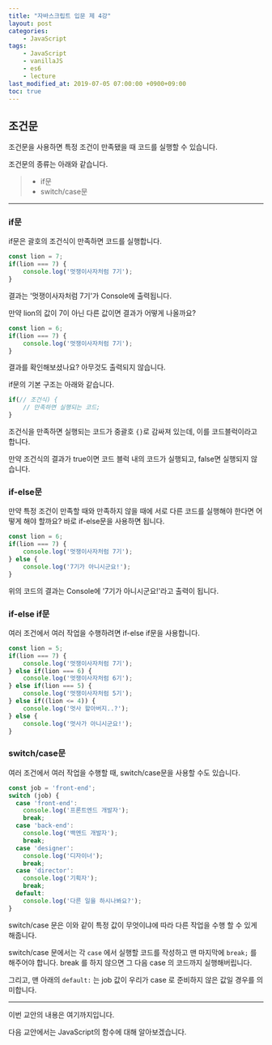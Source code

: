 ```yaml
---
title: "자바스크립트 입문 제 4강"
layout: post
categories:
    - JavaScript
tags:
    - JavaScript
    - vanillaJS
    - es6
    - lecture
last_modified_at: 2019-07-05 07:00:00 +0900+09:00
toc: true
---
```


## 조건문

조건문을 사용하면 특정 조건이 만족됐을 때 코드를 실행할 수 있습니다.

조건문의 종류는 아래와 같습니다.

>* if문
>* switch/case문

---

### if문

if문은 괄호의 조건식이 만족하면 코드를 실행합니다.

~~~javascript
const lion = 7;
if(lion === 7) {
    console.log('멋쟁이사자처럼 7기');
}
~~~

결과는 '멋쟁이사자처럼 7기'가 Console에 출력됩니다.

만약 lion의 값이 7이 아닌 다른 값이면 결과가 어떻게 나올까요?

~~~javascript
const lion = 6;
if(lion === 7) {
    console.log('멋쟁이사자처럼 7기');
}
~~~

결과를 확인해보셨나요? 아무것도 출력되지 않습니다.

if문의 기본 구조는 아래와 같습니다.

~~~javascript
if(// 조건식) {
    // 만족하면 실행되는 코드;
}
~~~

조건식을 만족하면 실행되는 코드가 중괄호 `{}`로 감싸져 있는데, 이를 코드블럭이라고 합니다.

만약 조건식의 결과가 true이면 코드 블럭 내의 코드가 실행되고, false면 실행되지 않습니다.

### if-else문

만약 특정 조건이 만족할 때와 만족하지 않을 때에 서로 다른 코드를 실행해야 한다면 어떻게 해야 할까요?
바로 if-else문을 사용하면 됩니다.

~~~javascript
const lion = 6;
if(lion === 7) {
    console.log('멋쟁이사자처럼 7기');
} else {
    console.log('7기가 아니시군요!');
}
~~~

위의 코드의 결과는 Console에 '7기가 아니시군요!'라고 출력이 됩니다.

### if-else if문

여러 조건에서 여러 작업을 수행하려면 if-else if문을 사용합니다.

~~~javascript
const lion = 5;
if(lion === 7) {
    console.log('멋쟁이사자처럼 7기');
} else if(lion === 6) {
    console.log('멋쟁이사자처럼 6기');
} else if(lion === 5) {
    console.log('멋쟁이사자처럼 5기');
} else if((lion <= 4)) {
    console.log('멋사 할아버지..?');
} else {
    console.log('멋사가 아니시군요!');
}
~~~

### switch/case문

여러 조건에서 여러 작업을 수행할 때, switch/case문을 사용할 수도 있습니다.

~~~javascript
const job = 'front-end';
switch (job) {
  case 'front-end':
    console.log('프론트엔드 개발자');
    break;
  case 'back-end':
    console.log('백엔드 개발자');
    break;
  case 'designer':
    console.log('디자이너');
    break;
  case 'director':
    console.log('기획자');
    break;  
  default:
    console.log('다른 일을 하시나봐요?');
}
~~~

switch/case 문은 이와 같이 특정 값이 무엇이냐에 따라 다른 작업을 수행 할 수 있게 해줍니다.

switch/case 문에서는 각 `case` 에서 실행할 코드를 작성하고 맨 마지막에 `break;` 를 해주어야 합니다. break 를 하지 않으면 그 다음 case 의 코드까지 실행해버립니다.

그리고, 맨 아래의 `default:` 는 job 값이 우리가 case 로 준비하지 않은 값일 경우를 의미합니다.

---

이번 교안의 내용은 여기까지입니다.

다음 교안에서는 JavaScript의 함수에 대해 알아보겠습니다.

